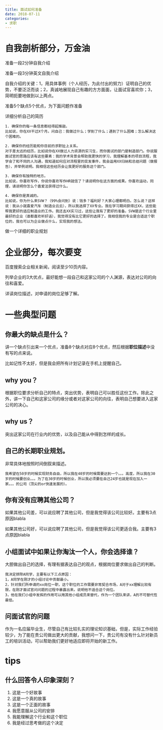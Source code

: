 ```yaml
---
title: 面试如何准备
date: 2018-07-11
categories:
- 求职
---
```


# 自我剖析部分，万金油

准备一段2分钟自我介绍

准备一段3分钟英文自我介绍

自我介绍的关键：1，用具体事例（个人经历，为此付出的努力）证明自己的优势，不要泛泛而谈；2，真诚地展现自己有趣的方方面面，让面试官喜欢你；3，简明扼要地做到以上两点。

准备5个缺点5个优点，为下面问题作准备

详细分析自己的简历

	1. 确保你的每一条信息都经得起推敲。
	比如说，你在XX干过X个月。问自己：我做过什么；学到了什么；遇到了什么困难；怎么解决这个困难的。
	
	2. 确保你的经历能和你目前的求职扯上关系。
	对于差太远的经历，比如说你在XX做过人力资源的实习生，而你面试的部门是制造部门。你说服面试官的思路应该有这些要素：我的学术背景会帮助我更快的学习，我理解基本的项目流程，我学会了和不同的人沟通，我知道如何应对流程里的突发事件，我会运用XX归纳和总结问题（做报告），并举例说明。我相信这些经历会让我更好的服务这个部门。
	
	3. 确保你有独特的地方。
	比如说，你喜欢写作，你说你喜欢写作HR就信了？请说明你在这方面的成果。你喜欢运动，同理，请说明你怎么个喜爱法获得过什么。
	
	4. 确保你是真诚的。
	比如说，你为什么来SVW？（99%会问到）说：钱多？福利好？大家心理都明白。怎么说？这样说：我从小就喜爱汽车（制造业云云），所以我选择了XX专业。我在学习期间获得过XX，这些能帮我更好的适应制造业的工作。我还去XX实习过，这些让我有了更好的准备。SVW是这个行业里最好的企业（谁都喜欢听好话），我觉得没有比它更好的选择了。我相信我的专业是合适这个职位的，我也可以为企业做点什么，实现我的想法。

做一个详细的职业规划

# 企业部分，每次要变

百度搜索企业相关新闻，阅读至少10页内容。

列举企业的3大优点，最好能想一段自己和这家公司的个人渊源，表达对公司的向往和喜爱。

详读岗位描述，对申请的岗位足够了解。

# 一些典型问题

## 你最大的缺点是什么？

讲一个缺点引出来一个优点，准备8个缺点对应8个优点，然后根据**职位描述**中没有写的点来说。

比如记性不太好，但是我会把所有计划记录在手机上提醒自己。

## why you？ 

根据职位要求分析自己的特点，突出优势，表明自己可以胜任这份工作。除此之外，讲一下自己和这家公司的缘分或者对这家公司的向往，表明自己想要进入这家公司的决心。

## why us？

突出这家公司在行业内的优势，以及自己能从中得到怎样的成长。

## 自己的长期职业规划。

非常具体地按照时间倒叙来描述。

	我希望在50岁的时候实现财务自由，所以我在40岁的时候需要达到一个。。。高度，所以我在30岁的时候要创业。。。为了在30岁的时候创业，所以我必须要在自己24岁也就是现在加入一家。。。的公司（顶尖的or快速发展的）。

## 你有没有应聘其他公司？

如果其他公司差，可以说应聘了其他公司，但是我觉得该公司比较好。主要有3点原因blabla

如果其他公司好，可以说应聘了其他公司，但是我觉得该公司更适合我。主要有3点原因blabla

## 小组面试中如果让你淘汰一个人，你会选择谁？

大胆做出自己的选择，有理有据表达自己的观点，根据岗位要求做出自己的判断。

	我决定排除A同学，主要有以下三点原因：
	1，A同学在刚才的小组讨论中贡献最小。
	2，针对我们所申请的xx岗位一职，这个职位的工作需要非常契合市场，A对于xx理解比较有限，在刚才面试官问问题的过程中暴露出来。说明他不适合这个岗位。
	3，他在我们小组中发挥的作用可以用其他小组成员来替代，作为一个团队来讲，A的不可替代性最低。

## 问面试官的问题

作为一名应届毕业生，尽管自己有比较扎实的理论知识基础，但是，实际工作经验较少，为了能在贵公司做出更大的贡献，我想问一下，贵公司有没有什么针对新员工的培训活动，可以帮助我们更好地适应即将开始的新工作。

# tips

## 什么回答令人印象深刻？

1. 这是一个好故事
2. 这是一个真的故事
3. 这是一个正面的故事
4. 我愿意服从公司的安排
5. 我能理解这个行业和这个职位
6. 我是经过思考做的这个决定